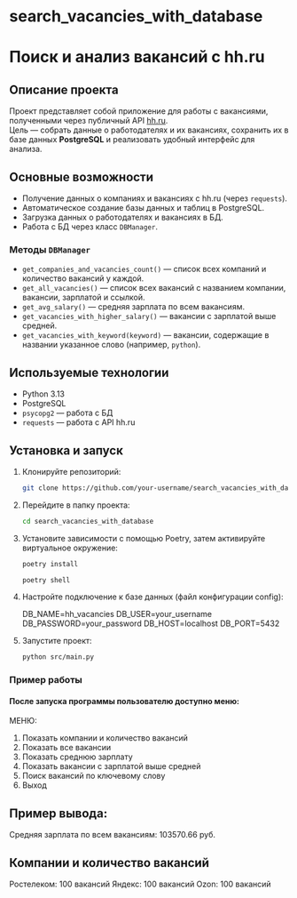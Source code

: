 # search_vacancies_with_database

# Поиск и анализ вакансий с hh.ru

## Описание проекта
Проект представляет собой приложение для работы с вакансиями, полученными через публичный API [hh.ru](https://hh.ru).  
Цель — собрать данные о работодателях и их вакансиях, сохранить их в базе данных **PostgreSQL** и реализовать удобный интерфейс для анализа.

## Основные возможности
- Получение данных о компаниях и вакансиях с hh.ru (через `requests`).
- Автоматическое создание базы данных и таблиц в PostgreSQL.
- Загрузка данных о работодателях и вакансиях в БД.
- Работа с БД через класс `DBManager`.

### Методы `DBManager`
- `get_companies_and_vacancies_count()` — список всех компаний и количество вакансий у каждой.
- `get_all_vacancies()` — список всех вакансий с названием компании, вакансии, зарплатой и ссылкой.
- `get_avg_salary()` — средняя зарплата по всем вакансиям.
- `get_vacancies_with_higher_salary()` — вакансии с зарплатой выше средней.
- `get_vacancies_with_keyword(keyword)` — вакансии, содержащие в названии указанное слово (например, `python`).

## Используемые технологии
- Python 3.13
- PostgreSQL
- `psycopg2` — работа с БД
- `requests` — работа с API hh.ru

## Установка и запуск
1. Клонируйте репозиторий:
   ```bash
   git clone https://github.com/your-username/search_vacancies_with_database.git

2. Перейдите в папку проекта:
   ```bash
   cd search_vacancies_with_database


3. Установите зависимости с помощью Poetry, затем активируйте виртуальное окружение:
   ```bash
   poetry install
   
   poetry shell

4. Настройте подключение к базе данных (файл конфигурации config):

      DB_NAME=hh_vacancies
      DB_USER=your_username
      DB_PASSWORD=your_password
      DB_HOST=localhost
      DB_PORT=5432

5. Запустите проект:
   ```bash
   python src/main.py

### Пример работы

#### После запуска программы пользователю доступно меню:

МЕНЮ:
1. Показать компании и количество вакансий
2. Показать все вакансии
3. Показать среднюю зарплату
4. Показать вакансии с зарплатой выше средней
5. Поиск вакансий по ключевому слову
0. Выход

## Пример вывода:
Средняя зарплата по всем вакансиям: 103570.66 руб.

Компании и количество вакансий
----------------------------------------
Ростелеком: 100 вакансий
Яндекс: 100 вакансий
Ozon: 100 вакансий

